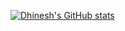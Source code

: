 [![Dhinesh's GitHub stats](https://github-readme-stats.vercel.app/api/top-langs?username=dhineshp565&theme=algolia&show_icons=true)](https://github.com/dhineshp565)


